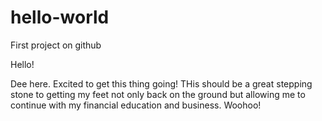 # hello-world
First project on github

Hello!

Dee here. Excited to get this thing going! 
THis should be a great stepping stone to getting my feet not only back on the ground but allowing me to continue with my financial education and business. Woohoo!
